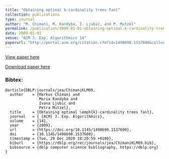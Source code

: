 ```yaml
---
title: "Obtaining optimal k-cardinality trees fast"
collection: publications
type: journal
author: "M. Chimani, M. Kandyba, I. Ljubić, and P. Mutzel"
permalink: /publication/2009-01-01-obtaining-optimal-k-cardinality-trees-fast
date: 2009-01-01
venue: "ACM J. Exp. Algorithmics 14"
paperurl: "http://portal.acm.org/citation.cfm?id=1498698.1537600&coll=ACM&dl=ACM&CFID=70808892&CFTOKEN=62583844"
---
```


[View paper here](http://portal.acm.org/citation.cfm?id=1498698.1537600&coll=ACM&dl=ACM&CFID=70808892&CFTOKEN=62583844)

[Download paper here]({{site.url}}/docs/publications/kCardinalityTrees_JEA.pdf)

### Bibtex:

```
@article{DBLP:journals/jea/ChimaniKLM09,
  author    = {Markus Chimani and
               Maria Kandyba and
               Ivana Ljubic and
               Petra Mutzel},
  title     = {Obtaining optimal \emph{k}-cardinality trees fast},
  journal   = { {ACM} J. Exp. Algorithmics},
  volume    = {14},
  year      = {2009},
  url       = {https://doi.org/10.1145/1498698.1537600},
  doi       = {10.1145/1498698.1537600},
  timestamp = {Tue, 29 Dec 2020 18:20:59 +0100},
  biburl    = {https://dblp.org/rec/journals/jea/ChimaniKLM09.bib},
  bibsource = {dblp computer science bibliography, https://dblp.org}
}
```
